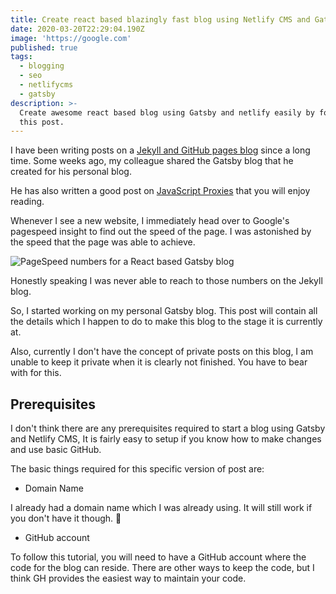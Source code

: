 ```yaml
---
title: Create react based blazingly fast blog using Netlify CMS and Gatsby
date: 2020-03-20T22:29:04.190Z
image: 'https://google.com'
published: true
tags:
  - blogging
  - seo
  - netlifycms
  - gatsby
description: >-
  Create awesome react based blog using Gatsby and netlify easily by following
  this post.
---
```

I have been writing posts on a [Jekyll and GitHub pages blog](https://ranvir.xyz/blog) since a long time. Some weeks ago, my colleague shared the Gatsby blog that he created for his personal blog.

He has also written a good post on [JavaScript Proxies](https://www.arbazsiddiqui.me/javascript-proxies-real-world-use-cases/) that you will enjoy reading.

Whenever I see a new website, I immediately head over to Google's pagespeed insight to find out the speed of the page. I was astonished by the speed that the page was able to achieve.

![PageSpeed numbers for a React based Gatsby blog](https://i.imgur.com/UsKCfsh.png)

Honestly speaking I was never able to reach to those numbers on the Jekyll blog.

So, I started working on my personal Gatsby blog. This post will contain all the details which I happen to do to make this blog to the stage it is currently at.

Also, currently I don't have the concept of private posts on this blog, I am unable to keep it private when it is clearly not finished. You have to bear with for this.

## Prerequisites

I don't think there are any prerequisites required to start a blog using Gatsby and Netlify CMS, It is fairly easy to setup if you know how to make changes and use basic GitHub.

The basic things required for this specific version of post are:

* Domain Name

I already had a domain name which I was already using. It will still work if you don't have it though. 🙏

* GitHub account

To follow this tutorial, you will need to have a GitHub account where the code for the blog can reside. There are other ways to keep the code, but I think GH provides the easiest way to maintain your code.